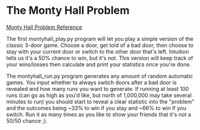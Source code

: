 # The Monty Hall Problem

[Monty Hall Problem Reference](https://en.wikipedia.org/wiki/Monty_Hall_Problem)

The first montyhall_play.py program will let you play a simple version of the classic 3-door game. Choose a door, get told of a bad door, then choose to stay with your current door or switch to the other door that's left. Intuition tells us it's a 50% chance to win, but it's not. This version will keep track of your wins/losses then calculate and print your statistics once you're done.

The montyhall_run.py program generates any amount of random automatic games. You input whether to always switch doors after a bad door is revealed and how many runs you want to generate. If running at least 100 runs (can go as high as you'd like, but north of 1,000,000 may take several minutes to run) you should start to reveal a clear statistic into the "problem" and the outcomes being ~33% to win if you stay and ~66% to win if you switch. Run it as many times as you like to show your friends that it's not a 50/50 chance ;).
